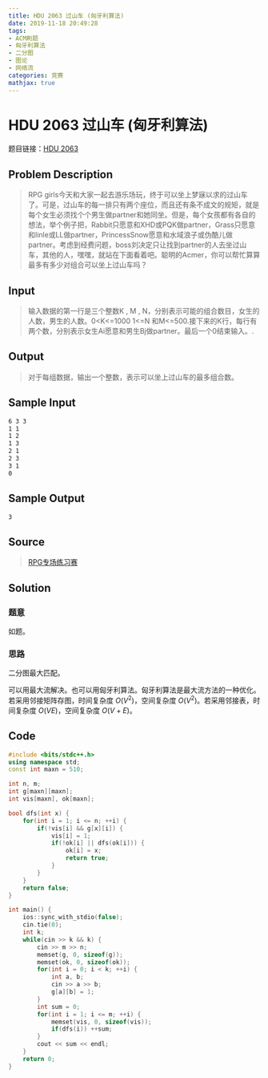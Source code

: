 ```yaml
---
title: HDU 2063 过山车 (匈牙利算法)
date: 2019-11-18 20:49:28
tags:
- ACM刷题
- 匈牙利算法
- 二分图
- 图论
- 网络流
categories: 竞赛
mathjax: true
---
```

# HDU 2063 过山车 (匈牙利算法)

题目链接：[HDU 2063](http://acm.hdu.edu.cn/showproblem.php?pid=2063)

## Problem Description

> RPG girls今天和大家一起去游乐场玩，终于可以坐上梦寐以求的过山车了。可是，过山车的每一排只有两个座位，而且还有条不成文的规矩，就是每个女生必须找个个男生做partner和她同坐。但是，每个女孩都有各自的想法，举个例子把，Rabbit只愿意和XHD或PQK做partner，Grass只愿意和linle或LL做partner，PrincessSnow愿意和水域浪子或伪酷儿做partner。考虑到经费问题，boss刘决定只让找到partner的人去坐过山车，其他的人，嘿嘿，就站在下面看着吧。聪明的Acmer，你可以帮忙算算最多有多少对组合可以坐上过山车吗？


## Input

> 输入数据的第一行是三个整数K , M , N，分别表示可能的组合数目，女生的人数，男生的人数。0<K<=1000
1<=N 和M<=500.接下来的K行，每行有两个数，分别表示女生Ai愿意和男生Bj做partner。最后一个0结束输入。.

## Output

> 对于每组数据，输出一个整数，表示可以坐上过山车的最多组合数。

## Sample Input

```markdown
6 3 3
1 1
1 2
1 3
2 1
2 3
3 1
0
```

## Sample Output

```markdown
3
```

## Source

> [RPG专场练习赛](http://acm.hdu.edu.cn/search.php?field=problem&key=RPG%D7%A8%B3%A1%C1%B7%CF%B0%C8%FC&source=1&searchmode=source)

## Solution

### 题意

如题。

### 思路

二分图最大匹配。

可以用最大流解决。也可以用匈牙利算法。匈牙利算法是最大流方法的一种优化。若采用邻接矩阵存图，时间复杂度 $O(V^2)$，空间复杂度 $O(V^2)$。若采用邻接表，时间复杂度 $O(VE)$，空间复杂度 $O(V+E)$。

## Code

```cpp
#include <bits/stdc++.h>
using namespace std;
const int maxn = 510;

int n, m;
int g[maxn][maxn];
int vis[maxn], ok[maxn];

bool dfs(int x) {
    for(int i = 1; i <= n; ++i) {
        if(!vis[i] && g[x][i]) {
            vis[i] = 1;
            if(!ok[i] || dfs(ok[i])) {
                ok[i] = x;
                return true;
            }
        }
    }
    return false;
}

int main() {
    ios::sync_with_stdio(false);
    cin.tie(0);
    int k;
    while(cin >> k && k) {
        cin >> m >> n;
        memset(g, 0, sizeof(g));
        memset(ok, 0, sizeof(ok));
        for(int i = 0; i < k; ++i) {
            int a, b;
            cin >> a >> b;
            g[a][b] = 1;
        }
        int sum = 0;
        for(int i = 1; i <= m; ++i) {
            memset(vis, 0, sizeof(vis));
            if(dfs(i)) ++sum;
        }
        cout << sum << endl;
    }
    return 0;
}
```